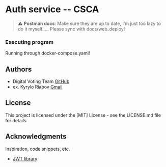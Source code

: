 # Auth service -- CSCA

> :warning: **Postman docs**: Make sure they are up to date, I'm just too lazy to do it myself..... Please sync with docs/web_deploy!

### Executing program

Running through docker-compose.yaml!

## Authors

* Digital Voting Team [GitHub](https://github.com/Digital-Voting-Team)
* ex. Kyrylo Riabov [Gmail](kyryl.ryabov@gmail.com)

## License

This project is licensed under the [MIT] License - see the LICENSE.md file for details

## Acknowledgments

Inspiration, code snippets, etc.

* [JWT library](https://github.com/golang-jwt/jwt)
